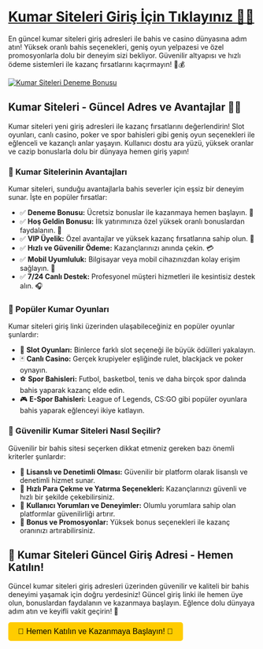 <h1><a href="https://canlikumar.com.tr" title="Kumar Siteleri Giriş İçin Tıklayınız">Kumar Siteleri Giriş İçin Tıklayınız 🎰✅</a></h1> 
<p>En güncel kumar siteleri giriş adresleri ile bahis ve casino dünyasına adım atın! Yüksek oranlı bahis seçenekleri, geniş oyun yelpazesi ve özel promosyonlarla dolu bir deneyim sizi bekliyor. Güvenilir altyapısı ve hızlı ödeme sistemleri ile kazanç fırsatlarını kaçırmayın! 🎲💰</p>

<a href="https://canlikumar.com.tr" title="Deneme Bonusu Al">
    <img src="https://i.ibb.co/5K7Ks6w/zzzz3.gif" alt="Kumar Siteleri Deneme Bonusu">
</a>
<div class="description">
    <h2>Kumar Siteleri - Güncel Adres ve Avantajlar 🎰🔥</h2>
    <p>Kumar siteleri yeni giriş adresleri ile kazanç fırsatlarını değerlendirin! Slot oyunları, canlı casino, poker ve spor bahisleri gibi geniş oyun seçenekleri ile eğlenceli ve kazançlı anlar yaşayın. Kullanıcı dostu ara yüzü, yüksek oranlar ve cazip bonuslarla dolu bir dünyaya hemen giriş yapın!</p>
    <h3>📌 Kumar Sitelerinin Avantajları</h3>
    <p>Kumar siteleri, sunduğu avantajlarla bahis severler için eşsiz bir deneyim sunar. İşte en popüler fırsatlar:</p>
    <ul>
        <li>✅ <strong>Deneme Bonusu:</strong> Ücretsiz bonuslar ile kazanmaya hemen başlayın. 🎁</li>
        <li>✅ <strong>Hoş Geldin Bonusu:</strong> İlk yatırımınıza özel yüksek oranlı bonuslardan faydalanın. 💎</li>
        <li>✅ <strong>VIP Üyelik:</strong> Özel avantajlar ve yüksek kazanç fırsatlarına sahip olun. 👑</li>
        <li>✅ <strong>Hızlı ve Güvenilir Ödeme:</strong> Kazançlarınızı anında çekin. 💳</li>
        <li>✅ <strong>Mobil Uyumluluk:</strong> Bilgisayar veya mobil cihazınızdan kolay erişim sağlayın. 📱</li>
        <li>✅ <strong>7/24 Canlı Destek:</strong> Profesyonel müşteri hizmetleri ile kesintisiz destek alın. 🎧</li>
    </ul>
    <h3>🎲 Popüler Kumar Oyunları</h3>
    <p>Kumar siteleri giriş linki üzerinden ulaşabileceğiniz en popüler oyunlar şunlardır:</p>
    <ul>
        <li>🎰 <strong>Slot Oyunları:</strong> Binlerce farklı slot seçeneği ile büyük ödülleri yakalayın.</li>
        <li>🃏 <strong>Canlı Casino:</strong> Gerçek krupiyeler eşliğinde rulet, blackjack ve poker oynayın.</li>
        <li>⚽ <strong>Spor Bahisleri:</strong> Futbol, basketbol, tenis ve daha birçok spor dalında bahis yaparak kazanç elde edin.</li>
        <li>🎮 <strong>E-Spor Bahisleri:</strong> League of Legends, CS:GO gibi popüler oyunlara bahis yaparak eğlenceyi ikiye katlayın.</li>
    </ul>
    <h3>🔐 Güvenilir Kumar Siteleri Nasıl Seçilir?</h3>
    <p>Güvenilir bir bahis sitesi seçerken dikkat etmeniz gereken bazı önemli kriterler şunlardır:</p>
    <ul>
        <li>🔹 <strong>Lisanslı ve Denetimli Olması:</strong> Güvenilir bir platform olarak lisanslı ve denetimli hizmet sunar.</li>
        <li>🔹 <strong>Hızlı Para Çekme ve Yatırma Seçenekleri:</strong> Kazançlarınızı güvenli ve hızlı bir şekilde çekebilirsiniz.</li>
        <li>🔹 <strong>Kullanıcı Yorumları ve Deneyimler:</strong> Olumlu yorumlara sahip olan platformlar güvenilirliği artırır.</li>
        <li>🔹 <strong>Bonus ve Promosyonlar:</strong> Yüksek bonus seçenekleri ile kazanç oranınızı artırabilirsiniz.</li>
    </ul>
    <h2>🎯 Kumar Siteleri Güncel Giriş Adresi - Hemen Katılın!</h2>
    <p>Güncel kumar siteleri giriş adresleri üzerinden güvenilir ve kaliteli bir bahis deneyimi yaşamak için doğru yerdesiniz! Güncel giriş linki ile hemen üye olun, bonuslardan faydalanın ve kazanmaya başlayın. Eğlence dolu dünyaya adım atın ve keyifli vakit geçirin! 🎉</p>
    <a href="https://canlikumar.com.tr" title="Hemen Katılın">
        <button style="background-color: #ffcc00; padding: 10px 20px; border-radius: 5px; border: none; font-size: 16px; cursor: pointer;">💎 Hemen Katılın ve Kazanmaya Başlayın! 💎</button>
    </a>
</div>

